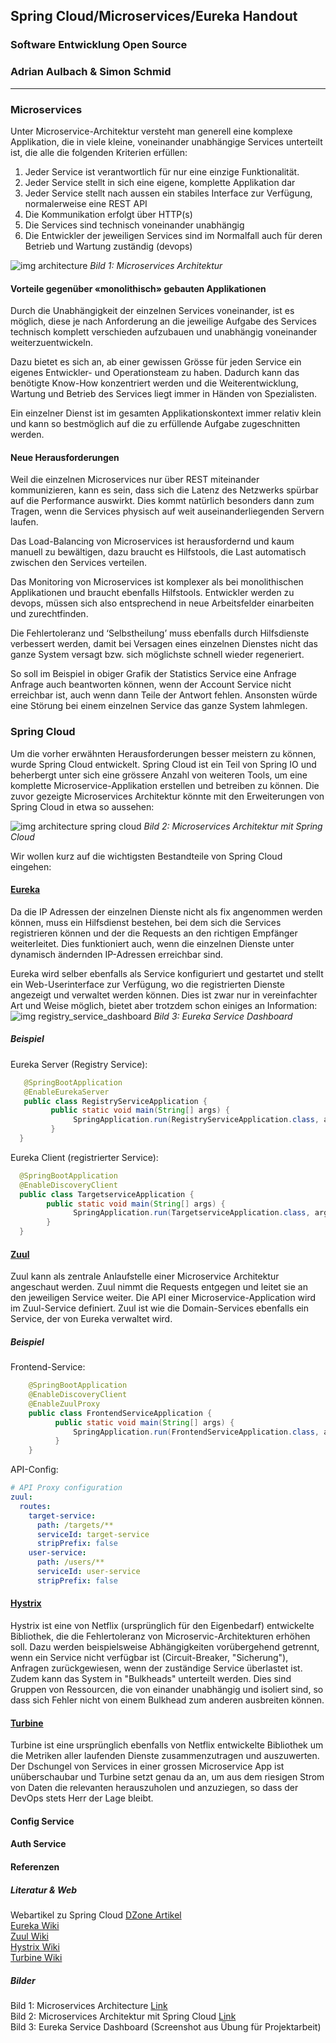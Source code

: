 ## Spring Cloud/Microservices/Eureka Handout
### Software Entwicklung Open Source
### Adrian Aulbach & Simon Schmid
---

### Microservices
Unter Microservice-Architektur versteht man generell eine komplexe Applikation, die in viele kleine, voneinander unabhängige Services unterteilt ist, die alle die folgenden Kriterien erfüllen:
1.	Jeder Service ist verantwortlich für nur eine einzige Funktionalität.
2.	Jeder Service stellt in sich eine eigene, komplette Applikation dar
3.	Jeder Service stellt nach aussen ein stabiles Interface zur Verfügung, normalerweise eine REST API
4.	Die Kommunikation erfolgt über HTTP(s)
5.	Die Services sind technisch voneinander unabhängig
6.	Die Entwickler der jeweiligen Services sind im Normalfall auch für deren Betrieb und Wartung zuständig (devops)

![img architecture][p1]
*Bild 1: Microservices Architektur*

#### Vorteile gegenüber «monolithisch» gebauten Applikationen
Durch die Unabhängigkeit der einzelnen Services voneinander, ist es möglich, diese je nach Anforderung an die jeweilige Aufgabe des Services technisch komplett verschieden aufzubauen und unabhängig voneinander weiterzuentwickeln.

Dazu bietet es sich an, ab einer gewissen Grösse für jeden Service ein eigenes Entwickler- und Operationsteam zu haben. Dadurch kann das benötigte Know-How konzentriert werden und die Weiterentwicklung, Wartung und Betrieb des Services liegt immer in Händen von Spezialisten.

Ein einzelner Dienst ist im gesamten Applikationskontext immer relativ klein und kann so bestmöglich auf die zu erfüllende Aufgabe zugeschnitten werden.

#### Neue Herausforderungen
Weil die einzelnen Microservices nur über REST miteinander kommunizieren, kann es sein, dass sich die Latenz des Netzwerks spürbar auf die Performance auswirkt. Dies kommt natürlich besonders dann zum Tragen, wenn die Services physisch auf weit auseinanderliegenden Servern laufen.

Das Load-Balancing von Microservices ist herausfordernd und kaum manuell zu bewältigen, dazu braucht es Hilfstools, die Last automatisch zwischen den Services verteilen.

Das Monitoring von Microservices ist komplexer als bei monolithischen Applikationen und braucht ebenfalls Hilfstools.
Entwickler werden zu devops, müssen sich also entsprechend in neue Arbeitsfelder einarbeiten und zurechtfinden.

Die Fehlertoleranz und ‘Selbstheilung’ muss ebenfalls durch Hilfsdienste verbessert werden, damit bei Versagen eines einzelnen Dienstes nicht das ganze System versagt bzw. sich möglichste schnell wieder regeneriert.

So soll im Beispiel in obiger Grafik der Statistics Service eine Anfrage Anfrage auch beantworten können, wenn der Account Service nicht erreichbar ist, auch wenn dann Teile der Antwort fehlen. Ansonsten würde eine Störung bei einem einzelnen Service das ganze System lahmlegen.

### Spring Cloud
Um die vorher erwähnten Herausforderungen besser meistern zu können, wurde Spring Cloud entwickelt. Spring Cloud ist ein Teil von Spring IO und beherbergt unter sich eine grössere Anzahl von weiteren Tools, um eine komplette Microservice-Applikation erstellen und betreiben zu können. Die zuvor gezeigte Microservices Architektur könnte mit den Erweiterungen von Spring Cloud in etwa so aussehen:

![img architecture spring cloud][p2]
*Bild 2: Microservices Architektur mit Spring Cloud*

Wir wollen kurz auf die wichtigsten Bestandteile von Spring Cloud eingehen:
 
#### [Eureka][r4]
Da die IP Adressen der einzelnen Dienste nicht als fix angenommen werden können, muss ein Hilfsdienst bestehen, bei dem sich die Services registrieren können und der die Requests an den richtigen Empfänger weiterleitet. Dies funktioniert auch, wenn die einzelnen Dienste unter dynamisch ändernden IP-Adressen erreichbar sind.

Eureka wird selber ebenfalls als Service konfiguriert und gestartet und stellt ein Web-Userinterface zur Verfügung, wo die registrierten Dienste angezeigt und verwaltet werden können. Dies ist zwar nur in vereinfachter Art und Weise möglich, bietet aber trotzdem schon einiges an Information:
![img registry_service_dashboard][p3]
*Bild 3: Eureka Service Dashboard*

##### Beispiel
Eureka Server (Registry Service):
```java
   @SpringBootApplication
   @EnableEurekaServer
   public class RegistryServiceApplication {
	     public static void main(String[] args) {
		      SpringApplication.run(RegistryServiceApplication.class, args);
	     }
  }
```
Eureka Client (registrierter Service):
```java
  @SpringBootApplication
  @EnableDiscoveryClient
  public class TargetserviceApplication {
	    public static void main(String[] args) {
		      SpringApplication.run(TargetserviceApplication.class, args);
	    }
  }
```
#### [Zuul][r2]
Zuul kann als zentrale Anlaufstelle einer Microservice Architektur angeschaut werden. Zuul nimmt die Requests entgegen und leitet sie an den jeweiligen Service weiter. Die API einer Microservice-Application wird im Zuul-Service definiert. Zuul ist wie die Domain-Services ebenfalls ein Service, der von Eureka verwaltet wird. 

##### Beispiel
Frontend-Service:
```java
    @SpringBootApplication
    @EnableDiscoveryClient
    @EnableZuulProxy
    public class FrontendServiceApplication {
	      public static void main(String[] args) {
		      SpringApplication.run(FrontendServiceApplication.class, args);
	      }
    }
```
API-Config:
```yml
# API Proxy configuration
zuul:
  routes:
    target-service:
      path: /targets/**
      serviceId: target-service
      stripPrefix: false
    user-service:
      path: /users/**
      serviceId: user-service
      stripPrefix: false

```

#### [Hystrix][r3]

Hystrix ist eine von Netflix (ursprünglich für den Eigenbedarf) entwickelte Bibliothek, die die Fehlertoleranz von Microservic-Architekturen erhöhen soll.
Dazu werden beispielsweise Abhängigkeiten vorübergehend getrennt, wenn ein Service nicht verfügbar ist (Circuit-Breaker, "Sicherung"), Anfragen zurückgewiesen, wenn der zuständige Service überlastet ist.
Zudem kann das System in "Bulkheads" unterteilt werden. Dies sind Gruppen von Ressourcen, die von einander unabhängig und isoliert sind, so dass sich Fehler nicht von einem Bulkhead zum anderen ausbreiten können.

#### [Turbine][r5]

Turbine ist eine ursprünglich ebenfalls von Netflix entwickelte Bibliothek um die Metriken aller laufenden Dienste zusammenzutragen und auszuwerten. Der Dschungel von Services in einer grossen Microservice App ist unüberschaubar und Turbine setzt genau da an, um aus dem riesigen Strom von Daten die relevanten herauszuholen und anzuziegen, so dass der DevOps stets Herr der Lage bleibt.

#### Config Service

#### Auth Service


#### Referenzen
##### Literatur & Web
Webartikel zu Spring Cloud [DZone Artikel][r1]  
[Eureka Wiki][r4]  
[Zuul Wiki][r2]  
[Hystrix Wiki][r3]  
[Turbine Wiki][r5]  

##### Bilder
Bild 1: Microservices Architecture [Link][r1]  
Bild 2: Microservices Architektur mit Spring Cloud [Link][r1]  
Bild 3: Eureka Service Dashboard (Screenshot aus Übung für Projektarbeit)

[p1]: documentation/images/microservices_arch_1.png?raw=true "Picture 1: Microservices Architecture"
[p2]: documentation/images/microservices_arch_2.png?raw=true "Picture 2: Microservices Architecture with Spring Cloud"
[p3]: documentation/images/registry_dashboard.png?raw=true "Picture 3: Eureka Service Dashboard"

[r1]: https://dzone.com/articles/microservice-architecture-with-spring-cloud-and-do
[r2]: https://github.com/Netflix/zuul/wiki
[r3]: https://github.com/Netflix/Hystrix/wiki
[r4]: https://github.com/Netflix/eureka/wiki
[r5]: https://github.com/Netflix/Turbine/wiki
